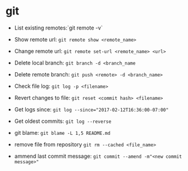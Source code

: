 # git

*   List existing remotes:\`git remote -v\`

*   Show remote url: `git remote show <remote_name>`

*   Change remote url: `git remote set-url <remote_name> <url>`

*   Delete local branch: `git branch -d <branch_name`

*   Delete remote branch: `git push <remote> -d <branch_name>`

*   Check file log: `git log -p <filename>`

*   Revert changes to file: `git reset <commit hash> <filename>`

*   Get logs since: `git log --since="2017-02-12T16:36:00-07:00"`

*   Get oldest commits: `git log --reverse`

*   git blame: `git blame -L 1,5 README.md`

*   remove file from repository `git rm --cached <file_name>`

*   ammend last commit message:
    `git commit --amend -m"<new commit message>"`
